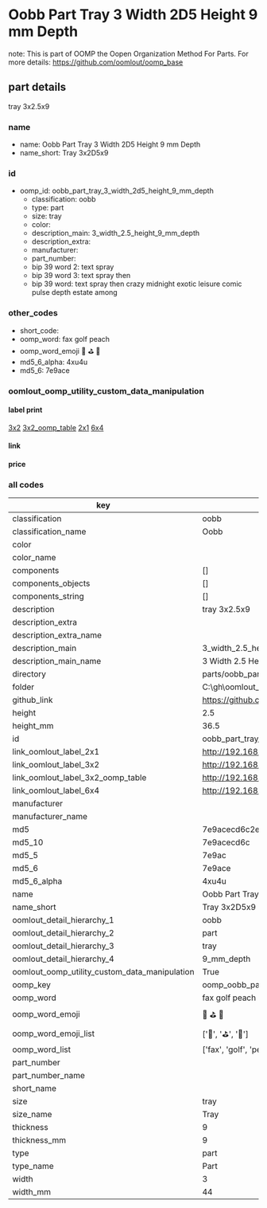 # Oobb Part Tray 3 Width 2D5 Height 9 mm Depth  

note: This is part of OOMP the Oopen Organization Method For Parts. For more details: https://github.com/oomlout/oomp_base

##  part details
  



tray 3x2.5x9



### name
* name: Oobb Part Tray 3 Width 2D5 Height 9 mm Depth
* name_short: Tray 3x2D5x9 
### id
* oomp_id: oobb_part_tray_3_width_2d5_height_9_mm_depth
  * classification: oobb
  * type: part
  * size: tray
  * color: 
  * description_main: 3_width_2.5_height_9_mm_depth
  * description_extra: 
  * manufacturer: 
  * part_number: 
  * bip 39 word 2: text spray
  * bip 39 word 3: text spray then
  * bip 39 word: text spray then crazy midnight exotic leisure comic pulse depth estate among

### other_codes
* short_code: 
* oomp_word: fax golf peach
* oomp_word_emoji :fax: :golf: :peach:
* md5_6_alpha: 4xu4u
* md5_6: 7e9ace






### oomlout_oomp_utility_custom_data_manipulation
#### label print
[3x2](http://192.168.1.245:1112/?label=oomp%204xu4u)
[3x2_oomp_table](http://192.168.1.108:1112/?label=oomp%204xu4u)
[2x1](http://192.168.1.242:1112/?label=oomp%204xu4u)
[6x4](http://192.168.1.55:1112/?label=oomp%204xu4u)    

#### link

                              

#### price







### all codes 
| key | value |  
| --- | --- |  
| classification | oobb |  
| classification_name | Oobb |  
| color |  |  
| color_name |  |  
| components | [] |  
| components_objects | [] |  
| components_string | [] |  
| description | tray 3x2.5x9 |  
| description_extra |  |  
| description_extra_name |  |  
| description_main | 3_width_2.5_height_9_mm_depth |  
| description_main_name | 3 Width 2.5 Height 9 mm Depth |  
| directory | parts/oobb_part_tray_3_width_2d5_height_9_mm_depth |  
| folder | C:\gh\oomlout_oobb_version_4_generated_parts\parts\oobb_part_tray_3_width_2d5_height_9_mm_depth |  
| github_link | https://github.com/oomlout/oomlout_oomp_part_src/tree/main/parts/oobb_part_tray_3_width_2d5_height_9_mm_depth |  
| height | 2.5 |  
| height_mm | 36.5 |  
| id | oobb_part_tray_3_width_2d5_height_9_mm_depth |  
| link_oomlout_label_2x1 | http://192.168.1.242:1112/?label=oomp%204xu4u |  
| link_oomlout_label_3x2 | http://192.168.1.245:1112/?label=oomp%204xu4u |  
| link_oomlout_label_3x2_oomp_table | http://192.168.1.108:1112/?label=oomp%204xu4u |  
| link_oomlout_label_6x4 | http://192.168.1.55:1112/?label=oomp%204xu4u |  
| manufacturer |  |  
| manufacturer_name |  |  
| md5 | 7e9acecd6c2e4ff54046332dc074befd |  
| md5_10 | 7e9acecd6c |  
| md5_5 | 7e9ac |  
| md5_6 | 7e9ace |  
| md5_6_alpha | 4xu4u |  
| name | Oobb Part Tray 3 Width 2D5 Height 9 mm Depth |  
| name_short | Tray 3x2D5x9  |  
| oomlout_detail_hierarchy_1 | oobb |  
| oomlout_detail_hierarchy_2 | part |  
| oomlout_detail_hierarchy_3 | tray |  
| oomlout_detail_hierarchy_4 | 9_mm_depth |  
| oomlout_oomp_utility_custom_data_manipulation | True |  
| oomp_key | oomp_oobb_part_tray_3_width_2d5_height_9_mm_depth |  
| oomp_word | fax golf peach |  
| oomp_word_emoji | :fax: :golf: :peach: |  
| oomp_word_emoji_list | [':fax:', ':golf:', ':peach:'] |  
| oomp_word_list | ['fax', 'golf', 'peach'] |  
| part_number |  |  
| part_number_name |  |  
| short_name |  |  
| size | tray |  
| size_name | Tray |  
| thickness | 9 |  
| thickness_mm | 9 |  
| type | part |  
| type_name | Part |  
| width | 3 |  
| width_mm | 44 |  
